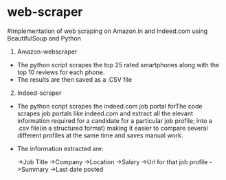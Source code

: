 # web-scraper
#Implementation of web scraping on Amazon.in and Indeed.com using BeautifulSoup and Python

1) Amazon-webscraper

- The python script scrapes the top 25 rated smartphones along with the top 10 reviews for each phone.
- The results are then saved as a .CSV file

2) Indeed-scraper

- The python script scrapes the indeed.com job portal forThe code scrapes job portals like indeed.com and extract all the 
  elevant information required for a candidate for a particular job profile; into a .csv file(in a structured format) making it 
  easier to compare several different profiles at the same time and saves manual work.
- The information extracted are:

  ->Job Title
  ->Company
  ->Location
  ->Salary
  ->Url for that job profile
  ->Summary
  ->Last date posted

